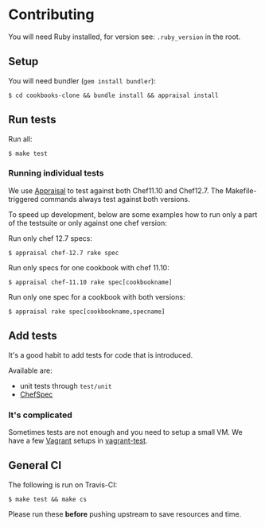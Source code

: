 # Contributing

You will need Ruby installed, for version see: `.ruby_version` in the root.

## Setup

You will need bundler (`gem install bundler`):

```
$ cd cookbooks-clone && bundle install && appraisal install
```

## Run tests

Run all:

```
$ make test
```

### Running individual tests
We use [Appraisal](https://github.com/thoughtbot/appraisal) to test against both Chef11.10 and Chef12.7. The Makefile-triggered commands always test against both versions.

To speed up development, below are some examples how to run only a part of the testsuite or only against one chef version:

Run only chef 12.7 specs:
```
$ appraisal chef-12.7 rake spec
```

Run only specs for one cookbook with chef 11.10:
```
$ appraisal chef-11.10 rake spec[cookbookname]
```

Run only one spec for a cookbook with both versions:
```
$ appraisal rake spec[cookbookname,specname]
```

## Add tests

It's a good habit to add tests for code that is introduced.

Available are:

 * unit tests through `test/unit`
 * [ChefSpec](http://sethvargo.github.io/chefspec/)

### It's complicated

Sometimes tests are not enough and you need to setup a small VM.
We have a few [Vagrant](https://www.vagrantup.com) setups in [vagrant-test](vagrant-test).

## General CI

The following is run on Travis-CI:

```
$ make test && make cs
```

Please run these **before** pushing upstream to save resources and time.
